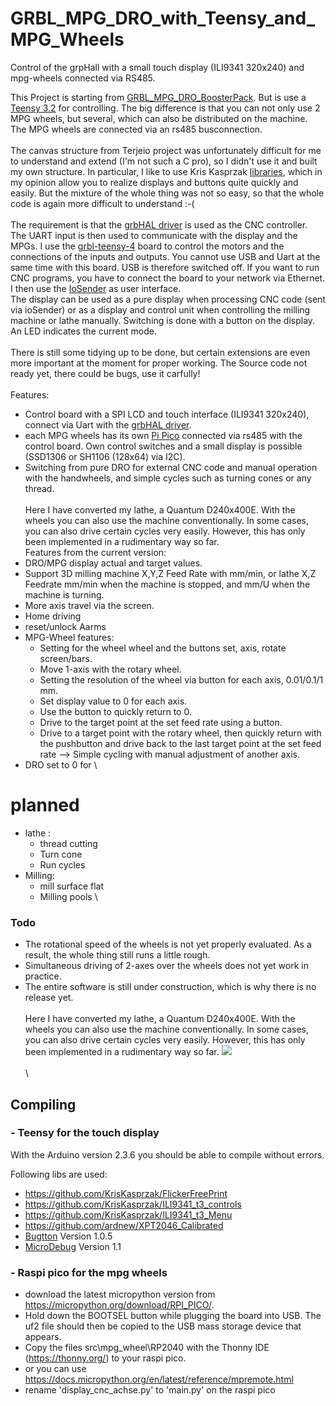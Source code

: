 
# GRBL_MPG_DRO_with_Teensy_and_MPG_Wheels

Control of the grpHall with a small touch display (ILI9341 320x240) and mpg-wheels connected via RS485.

This Project is starting from [GRBL_MPG_DRO_BoosterPack](https://github.com/terjeio/GRBL_MPG_DRO_BoosterPack).
But is use a [Teensy 3.2](https://www.pjrc.com/store/teensy32.html) for controlling. The big difference 
is that you can not only use 2 MPG wheels, but several, which can also be distributed on the machine.
The MPG wheels are connected via an rs485 busconnection.
\
\
The canvas structure from Terjeio project was unfortunately difficult for me to understand and extend (I'm not such a C pro), so I didn't use it and built my own structure. In particular, I like to use Kris Kasprzak [libraries](https://github.com/KrisKasprzak?tab=repositories), which in my opinion allow you to realize displays and buttons quite quickly and easily. But the mixture of the whole thing was not so easy, so that the whole code is again more difficult to understand :-(
\
\
The requirement is that the [grbHAL driver](https://github.com/grblHAL) is used as the CNC controller. The UART input is then used to communicate with the display and the MPGs. I use the [grbl-teensy-4](https://github.com/phil-barrett/grblHAL-teensy-4.x) board to control the motors and the connections of the inputs and outputs.  You cannot use USB and Uart at the same time with this board. USB is therefore switched off. If you want to run CNC programs, you have to connect the board to your network via Ethernet. I then use the [IoSender](https://github.com/terjeio/ioSender) as user interface.
\
The display can be used as a pure display when processing CNC code (sent via ioSender) or as a display and control unit when controlling the milling machine or lathe manually. Switching is done with a button on the display. An LED indicates the current mode.
\
\
There is still some tidying up to be done, but certain extensions are even more important at the moment for proper working.
The Source code not ready yet, there could be bugs, use it carfully!
\
\
Features:
- Control board with a SPI LCD and touch interface (ILI9341 320x240), connect via Uart with the [grbHAL driver](https://github.com/grblHAL).
- each MPG wheels has its own [Pi Pico](https://www.raspberrypi.com/products/raspberry-pi-pico/) connected via rs485 with the control board.
  Own control switches and a small display is possible (SSD1306 or SH1106 (128x64) via I2C).
- Switching from pure DRO for external CNC code and manual operation with the handwheels, and simple cycles such as turning cones or any thread.
\
\
Here I have converted my lathe, a Quantum D240x400E.
With the wheels you can also use the machine conventionally. In some cases, you can also drive certain cycles very easily. However, this has only been implemented in a rudimentary way so far.
\
Features from the current version:
- DRO/MPG display actual and target values.
- Support 3D milling machine X,Y,Z Feed Rate with mm/min, or lathe X,Z Feedrate mm/min when the machine is stopped, and mm/U when the machine is turning.
- More axis travel via the screen.
- Home driving
- reset/unlock Aarms
- MPG-Wheel features:
  - Setting for the wheel wheel and the buttons set, axis, rotate screen/bars.
  - Move 1-axis with the rotary wheel.
  - Setting the resolution of the wheel via button for each axis, 0.01/0.1/1 mm.
  - Set display value to 0 for each axis.
  - Use the button to quickly return to 0.
  - Drive to the target point at the set feed rate using a button.
  - Drive to a target point with the rotary wheel, then quickly return with the pushbutton and drive back to the last target point at the set feed rate --> Simple cycling with manual adjustment of another axis.
- DRO set to 0 for 
\
# planned
- lathe : 
  - thread cutting
  - Turn cone
  - Run cycles
- Milling: 
  - mill surface flat
  - Milling pools
\
### Todo
- The rotational speed of the wheels is not yet properly evaluated. As a result, the whole thing still runs a little rough.
- Simultaneous driving of 2-axes over the wheels does not yet work in practice.
- The entire software is still under construction, which is why there is no release yet.
\
\
Here I have converted my lathe, a Quantum D240x400E.
With the wheels you can also use the machine conventionally. In some cases, you can also drive certain cycles very easily. However, this has only been implemented in a rudimentary way so far.
<img src="docs/images/lathe_1.jpg"></img>
\
\
\
## Compiling

### - Teensy for the touch display

With the Arduino version 2.3.6 you should be able to compile without errors.

Following libs are used:

- https://github.com/KrisKasprzak/FlickerFreePrint
- https://github.com/KrisKasprzak/ILI9341_t3_controls
- https://github.com/KrisKasprzak/ILI9341_t3_Menu
- https://github.com/ardnew/XPT2046_Calibrated
- [Bugtton](https://github.com/sakabug/Bugtton)      Version 1.0.5
- [MicroDebug](https://github.com/rlogiacco/MicroDebug)   Version 1.1

### - Raspi pico for the mpg wheels

- download the latest micropython version from  https://micropython.org/download/RPI_PICO/.
- Hold down the BOOTSEL button while plugging the board into USB.
  The uf2 file should then be copied to the USB mass storage device that appears.
- Copy the files src\mpg_wheel\RP2040 with the Thonny IDE (https://thonny.org/) to your raspi pico.
- or you can use https://docs.micropython.org/en/latest/reference/mpremote.html 
- rename 'display_cnc_achse.py' to 'main.py' on the raspi pico

  